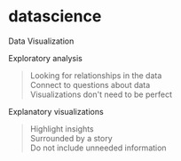 # datascience

Data Visualization

Exploratory analysis
</br>
> Looking for relationships in the data </br>
> Connect to questions about data </br>
> Visualizations don't need to be perfect </br>

Explanatory visualizations
</br>
> Highlight insights </br>
> Surrounded by a story </br>
> Do not include unneeded information </br>
